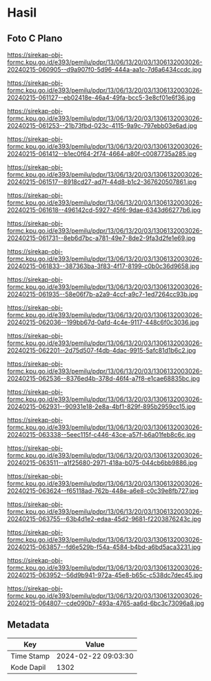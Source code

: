 # Hasil

## Foto C Plano

https://sirekap-obj-formc.kpu.go.id/e393/pemilu/pdpr/13/06/13/20/03/1306132003026-20240215-060905--d9a907f0-5d96-444a-aa1c-7d6a6434ccdc.jpg

https://sirekap-obj-formc.kpu.go.id/e393/pemilu/pdpr/13/06/13/20/03/1306132003026-20240215-061127--eb02418e-46a4-49fa-bcc5-3e8cf01e6f36.jpg

https://sirekap-obj-formc.kpu.go.id/e393/pemilu/pdpr/13/06/13/20/03/1306132003026-20240215-061253--21b73fbd-023c-4115-9a9c-797ebb03e6ad.jpg

https://sirekap-obj-formc.kpu.go.id/e393/pemilu/pdpr/13/06/13/20/03/1306132003026-20240215-061412--b1ec0f64-2f74-4664-a80f-c0087735a285.jpg

https://sirekap-obj-formc.kpu.go.id/e393/pemilu/pdpr/13/06/13/20/03/1306132003026-20240215-061517--8918cd27-ad7f-44d8-b1c2-367620507861.jpg

https://sirekap-obj-formc.kpu.go.id/e393/pemilu/pdpr/13/06/13/20/03/1306132003026-20240215-061618--496142cd-5927-45f6-9dae-6343d66277b6.jpg

https://sirekap-obj-formc.kpu.go.id/e393/pemilu/pdpr/13/06/13/20/03/1306132003026-20240215-061731--8eb6d7bc-a781-49e7-8de2-9fa3d2fe1e69.jpg

https://sirekap-obj-formc.kpu.go.id/e393/pemilu/pdpr/13/06/13/20/03/1306132003026-20240215-061833--387363ba-3f83-4f17-8199-c0b0c36d9658.jpg

https://sirekap-obj-formc.kpu.go.id/e393/pemilu/pdpr/13/06/13/20/03/1306132003026-20240215-061935--58e06f7b-a2a9-4ccf-a9c7-1ed7264cc93b.jpg

https://sirekap-obj-formc.kpu.go.id/e393/pemilu/pdpr/13/06/13/20/03/1306132003026-20240215-062036--199bb67d-0afd-4c4e-9117-448c6f0c3036.jpg

https://sirekap-obj-formc.kpu.go.id/e393/pemilu/pdpr/13/06/13/20/03/1306132003026-20240215-062201--2d75d507-f4db-4dac-9915-5afc81d1b6c2.jpg

https://sirekap-obj-formc.kpu.go.id/e393/pemilu/pdpr/13/06/13/20/03/1306132003026-20240215-062536--8376ed4b-378d-46f4-a7f8-e1cae68835bc.jpg

https://sirekap-obj-formc.kpu.go.id/e393/pemilu/pdpr/13/06/13/20/03/1306132003026-20240215-062931--90931e18-2e8a-4bf1-829f-895b2959cc15.jpg

https://sirekap-obj-formc.kpu.go.id/e393/pemilu/pdpr/13/06/13/20/03/1306132003026-20240215-063338--5eec115f-c446-43ce-a57f-b6a01feb8c6c.jpg

https://sirekap-obj-formc.kpu.go.id/e393/pemilu/pdpr/13/06/13/20/03/1306132003026-20240215-063511--a1f25680-2971-418a-b075-044cb6bb9886.jpg

https://sirekap-obj-formc.kpu.go.id/e393/pemilu/pdpr/13/06/13/20/03/1306132003026-20240215-063624--f65118ad-762b-448e-a6e8-c0c39e8fb727.jpg

https://sirekap-obj-formc.kpu.go.id/e393/pemilu/pdpr/13/06/13/20/03/1306132003026-20240215-063755--63b4d1e2-edaa-45d2-9681-f2203876243c.jpg

https://sirekap-obj-formc.kpu.go.id/e393/pemilu/pdpr/13/06/13/20/03/1306132003026-20240215-063857--fd6e529b-f54a-4584-b4bd-a6bd5aca3231.jpg

https://sirekap-obj-formc.kpu.go.id/e393/pemilu/pdpr/13/06/13/20/03/1306132003026-20240215-063952--56d9b941-972a-45e8-b65c-c538dc7dec45.jpg

https://sirekap-obj-formc.kpu.go.id/e393/pemilu/pdpr/13/06/13/20/03/1306132003026-20240215-064807--cde090b7-493a-4765-aa6d-6bc3c73096a8.jpg


## Metadata

| Key        | Value               |
| ---------- | ------------------- |
| Time Stamp | 2024-02-22 09:03:30 |
| Kode Dapil | 1302                |



